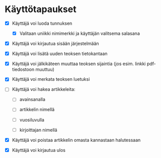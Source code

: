 # Käyttötapaukset

- [x] Käyttäjä voi luoda tunnuksen

    - [x] Valitaan uniikki nimimerkki ja käyttäjän valitsema salasana

- [x] Käyttäjä voi kirjautua sisään järjestelmään

- [x] Käyttäjä voi lisätä uuden teoksen tietokantaan

- [x] Käyttäjä voi jälkikäteen muuttaa teoksen sijaintia (jos esim. linkki pdf-tiedostoon muuttuu)

- [x] Käyttäjä voi merkata teoksen luetuksi

- [ ] Käyttäjä voi hakea artikkeleita:

    - [ ] avainsanalla

    - [ ] artikkelin nimellä

    - [ ] vuosiluvulla

    - [ ] kirjoittajan nimellä

- [x] Käyttäjä voi poistaa artikkelin omasta kannastaan halutessaan

- [x] Käyttäjä voi kirjautua ulos
